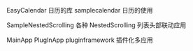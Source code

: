 EasyCalendar
日历的库
samplecalendar
日历的使用

SampleNestedScrolling
各种 NestedScrolling 列表头部联动应用


MainApp
PlugInApp
pluginframework
插件化多应用